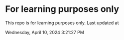 # For learning purposes only
This repo is for learning purposes only.
Last updated at

Wednesday, April 10, 2024 3:21:27 PM

